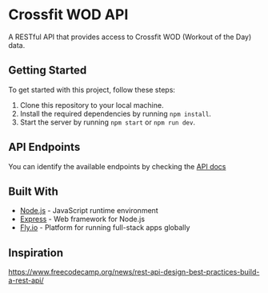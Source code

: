 # Crossfit WOD API

A RESTful API that provides access to Crossfit WOD (Workout of the Day) data.

## Getting Started

To get started with this project, follow these steps:

1. Clone this repository to your local machine.
2. Install the required dependencies by running `npm install`.
3. Start the server by running `npm start` or `npm run dev`.

## API Endpoints

You can identify the available endpoints by checking the [API docs](https://crossfit-wod-api.fly.dev/api/v1/docs/)

## Built With

- [Node.js](https://nodejs.org/en/) - JavaScript runtime environment
- [Express](https://expressjs.com/) - Web framework for Node.js
- [Fly.io](https://fly.io/) - Platform for running full-stack apps globally

## Inspiration

https://www.freecodecamp.org/news/rest-api-design-best-practices-build-a-rest-api/
